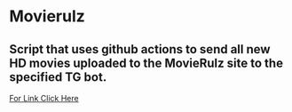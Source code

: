 # Movierulz

## Script that uses github actions to send all new HD movies uploaded to the MovieRulz site to the specified TG bot.

[For Link Click Here](https://github.com/PyNAABO/Movierulz/blob/main/Data/data.json)